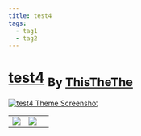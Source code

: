 ```yaml
---
title: test4
tags:
  - tag1
  - tag2
---
```

<div style="theme_page_template_version_1"> </div>

<h1>
    <a href="https://github.com/ThisTheThe/MicroMike">test4</a>
    <sub>By <a href="https://github.com/ThisTheThe">ThisTheThe</a></sub>
</h1>

[![test4 Theme Screenshot](https://camo.githubusercontent.com/ea7d35caa775edffbc49421cb7ff85ac85f07ca2a1b82d3ccd7047542d747442/68747470733a2f2f692e696d6775722e636f6d2f6a53546c7052492e706e67)](https://github.com/ThisTheThe/MicroMike)


<div class="inforow">
    <table>
        <tbody>
            <tr>
                <td><img src="https://img.shields.io/github/stars/ThisTheThe/MicroMike?color=573E7A&amp;logo=github&amp;style=for-the-badge></td>
                <td><img src="https://img.shields.io/github/issues/ThisTheThe/MicroMike/?color=573E7A&amp;logo=github&amp;style=for-the-badge></td>
                <td><img src="https://img.shields.io/github/issues-pr/ThisTheThe/MicroMike?color=573E7A&amp;logo=github&amp;style=for-the-badge></td>
                <td><img src="https://img.shields.io/badge/Created%20on-October 2022?color=573E7A&amp;logo=github&amp;style=for-the-badge></td>
                <td><img src="https://img.shields.io/github/last-commit/ThisTheThe/MicroMike?color=573E7A&amp;label=last%20update&amp;logo=github&amp;style=for-the-badge></td>
            </tr>
        </tbody>
    </table>
</div>
